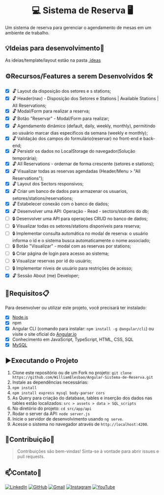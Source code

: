 <h1 align="center">💻 Sistema de Reserva 🖥️</h1>

Um sistema de reserva para gerenciar o agendamento de mesas em um ambiente de trabalho.

## 💡Ideias para desenvolvimento🔬

As ideias/template/layout estão na pasta [.ideas](https://github.com/WilliamElesbao/Angular-Sistema-de-Reserva/tree/main/.ideas)

## ⚙️Recursos/Features a serem Desenvolvidos 🛠️

- [x] 🔓 Layout da disposição dos setores e s stations;
- [x] 🔓 Header(nav) - Disposição dos Setores e Stations | Available Stations | All Reservations;
- [x] 🔓 Modal/Form para realizar a reserva;
- [x] 🔓 Botão "Reservar" - Modal/Form para realizar;
- [x] 🔓 Agendamento dinâmico (default, daily, weekly, monthly), permitindo ao usuário marcar dias específicos da semana (weekly e monthly);
- [x] 🔓 Validação dos campos do formulário(reservar) no front-end e back-end;
- [x] 🔓 Persistir os dados no LocalStorage do navegador(Solução temporária);
- [x] 🔓 All Reservations - ordernar de forma crescente (setores e stations);
- [x] 🔓 Visualizar todas as reservas agendadas (Header/Menu > "All Reservations");
- [x] 🔓 Layout dos Sectors responsivos;
- [x] 🔓 Criar um banco de dados para armazenar os usuarios, setores/stations/reservations;
- [x] 🔓 Estabelecer conexão com o banco de dados;
- [x] 🔓 Desenvolver uma API: Operação - Read - sectors/stations do db;
- [ ] 🔒 Desenvolver uma API para operações CRUD no banco de dados;
- [ ] 🔒 Visualizar todas os setores/stations disponíveis para reserva;
- [ ] 🔒 Implementar consulta automática no modal de reserva: o usuário informa o id e o sistema busca automaticamente o nome associado;
- [ ] 🔒 Botão "Visualizar" - modal com as reservas por stations;
- [ ] 🔒 Criar página de login para acesso ao sistema;
- [ ] 🔒 Visualizar reservas por id do usuário;
- [ ] 🔒 Implementar níveis de usuário para restrições de acesso;
- [x] 🔓 Sessão About (me) Developer;

## 📝Requisitos📋

Para desenvolver ou utilizar este projeto, você precisará ter instalado:

- [x] [Node.js](https://nodejs.org/en)
- [x] npm
- [x] Angular CLI (comando para instalar: `npm install -g @angular/cli`) ou visite o site oficial do [Angular.io](https://angular.io/guide/setup-local#install-the-angular-cli)
- [x] Conhecimento em JavaScript, TypeScript, HTML, CSS, SQL
- [x] [MySQL](https://dev.mysql.com/downloads/installer/)

## ▶️Executando o Projeto

1. Clone este repositório ou de um Fork no projeto: `git clone https://github.com/WilliamElesbao/Angular-Sistema-de-Reserva.git`
2. Instale as dependências necessárias:
3. `npm install`
4. `npm install express mysql body-parser cors`
5. As Query para criação do database, tables e inserção dos dados nas tables estão localizados: `src > assets > data > SQL_scripts`
6. No diretório do projeto: `cd src/app/api`
7. Rodar o server da API: `node server.js`
8. Inicie o servidor de desenvolvimento usando `ng serve`.
9. Acesse o sistema no navegador através de `http://localhost:4200`.

## 📝Contribuição💪

> Contribuições são bem-vindas! Sinta-se à vontade para abrir issues e pull requests.

## 📫Contato📱

[![LinkedIn](https://img.shields.io/badge/-LinkedIn-000?style=for-the-badge&logo=linkedin&logoColor=126BC4&color:FFF)](https://www.linkedin.com/in/william-elesbao/) [![GitHub](https://img.shields.io/badge/-Github-000?style=for-the-badge&logo=github&logoColor=FFF&color:FFF)](https://github.com/WilliamElesbao) [![Gmail](https://img.shields.io/badge/-Gmail-000?style=for-the-badge&logo=gmail&logoColor=EA4335&color:FFF)](mailto:william.elesbao.2000@gmail.com) [![Instagram](https://img.shields.io/badge/-Instagram-000?style=for-the-badge&logo=instagram&logoColor=D33B58&color:FFF)](https://www.instagram.com/willtubetech/) [![YouTube](https://img.shields.io/badge/-YouTube-000?style=for-the-badge&logo=youtube&logoColor=FE0000&color:FFF)](https://www.youtube.com/@willtubetech) 


